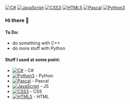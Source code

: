 [![C#](https://img.shields.io/badge/-C%23-662079)](https://www.csharp.net/) [![JavaScript](https://img.shields.io/badge/-JS-f0db4f)](https://www.javascript.com/) [![CSS3](https://img.shields.io/badge/-CSS-264DE4)](https://www.w3.org/Style/CSS/) [![HTML5](https://img.shields.io/badge/-HTML5-E44D26)](https://whatwg.org/) [![Pascal](https://img.shields.io/badge/-Pascal-0037DA)](http://www.pascal-programming.info/) [![Python3](https://img.shields.io/badge/-Python-4B8BBE)](https://www.python.org/)
### Hi there 👋

#### To Do:
- do something with C++
- do more stuff with Python

#### Stuff I used at some point:
- [![C#](https://img.shields.io/badge/C%23-cs-662079)](https://www.csharp.net/) - C#
-  [![Python3](https://img.shields.io/badge/Python3-py-4B8BBE)](https://www.python.org/) - Python
- [![Pascal](https://img.shields.io/badge/Pascal-pas-0037DA)](http://www.pascal-programming.info/) - Pascal
- [![JavaScript](https://img.shields.io/badge/JavaScript-js-f0db4f)](https://www.javascript.com/) -  JS
- [![CSS3](https://img.shields.io/badge/CSS-css-264DE4)](https://www.w3.org/Style/CSS/) - CSS
- [![HTML5](https://img.shields.io/badge/HTML5-htm-E44D26)](https://whatwg.org/) - HTML 



<!--
**TheFel0x/TheFel0x** is a ✨ _special_ ✨ repository because its `README.md` (this file) appears on your GitHub profile.

Here are some ideas to get you started:

- 🔭 I’m currently working on ...
- 🌱 I’m currently learning ...
- 👯 I’m looking to collaborate on ...
- 🤔 I’m looking for help with ...
- 💬 Ask me about ...
- 📫 How to reach me: ...
- 😄 Pronouns: ...
- ⚡ Fun fact: ...
-->



